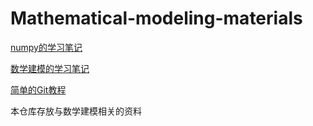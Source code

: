 # Mathematical-modeling-materials
[numpy的学习笔记](https://github.com/CollapseEdge/Mathematical-modeling-materials/blob/master/numpy.ipynb)

[数学建模的学习笔记](https://github.com/CollapseEdge/Mathematical-modeling-materials/blob/master/Mathematical-model.ipynb)

[简单的Git教程](https://github.com/CollapseEdge/Mathematical-modeling-materials/blob/master/GitTurtorial.md)

本仓库存放与数学建模相关的资料
